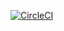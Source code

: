 [![CircleCI](https://img.shields.io/circleci/project/github/jasonwalsh/herzog.svg?style=flat-square)](https://circleci.com/gh/jasonwalsh/herzog)
